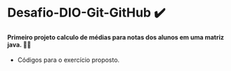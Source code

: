 # Desafio-DIO-Git-GitHub :heavy_check_mark:

#### Primeiro projeto calculo de médias para notas dos alunos em uma matriz java. :man_student:

- Códigos para o exercício proposto.




